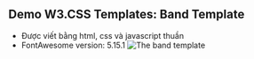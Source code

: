 ## Demo W3.CSS Templates: Band Template
- Được viết bằng html, css và javascript thuần 
- FontAwesome version: 5.15.1
![The band template](https://i.imgur.com/8nJ80pm.jpg)